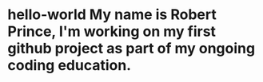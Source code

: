 # hello-world My name  is Robert Prince, I'm working on my first github project as part of my ongoing coding education.

